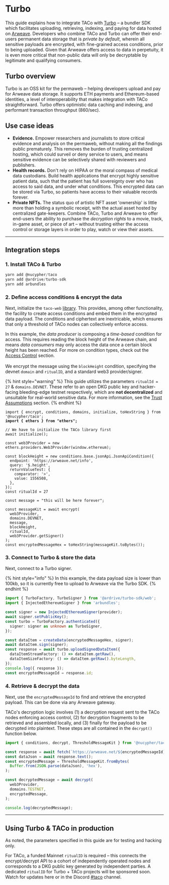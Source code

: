 # Turbo

This guide explains how to integrate TACo with [Turbo](https://docs.ardrive.io/docs/turbo/what-is-turbo.html) – a bundler SDK which facilitates uploading, retrieving, indexing, and paying for data hosted on [Arweave](https://search.brave.com/search?q=arweave+docs\&source=desktop). Developers who combine TACo and Turbo can offer their end-users permanent data storage that is _private by default_, wherein all sensitive payloads are encrypted, with fine-grained access conditions, prior to being uploaded. Given that Arweave offers access to data in perpetuity, it is even more critical that non-public data will only be decryptable by legitimate and qualifying consumers.&#x20;

## Turbo overview

Turbo is an OSS kit for the permaweb – helping developers upload and pay for Arweave data storage. It supports ETH payments and Ethereum-based identities, a level of interoperability that makes integration with TACo straightforward. Turbo offers optimistic data caching and indexing, and performant transaction throughput (860/sec).&#x20;

## Use case ideas

* **Evidence.** Empower researchers and journalists to store critical evidence and analysis on the permaweb, without making all the findings public prematurely. This removes the burden of trusting centralized hosting, which could surveil or deny service to users, and means sensitive evidence can be selectively shared with reviewers and publishers.&#x20;
* **Health records.** Don't rely on HIPAA or the moral compass of medical data custodians. Build health applications that encrypt highly sensitive patient data, such that the patient has full sovereignty over who has access to said data, and under what conditions. This encrypted data can be stored via Turbo, so patients have access to their valuable records forever.&#x20;
* **Private NFTs.** The status quo of artistic NFT asset 'ownership' is little more than holding a symbolic receipt, with the actual asset hosted by centralized gate-keepers. Combine TACo, Turbo and Arweave to offer end-users the ability to purchase the _decryption rights_ to a movie, track, in-game asset, or piece of art – without trusting either the access control or storage layers in order to play, watch or view their assets.&#x20;

***

## Integration steps&#x20;

### 1. Install TACo & Turbo&#x20;

```typescript
yarn add @nucypher/taco
yarn add @ardrive/turbo-sdk
yarn add arbundles
```

### 2. Define access conditions & encrypt the data&#x20;

Next, initialize the `taco-web` [library](https://github.com/nucypher/taco-web). This provides, among other functionality, the facility to create access conditions and embed them in the encrypted data payload. The conditions and ciphertext are inextricable, which ensures that only a threshold of TACo nodes can collectively enforce access.&#x20;

In this example, the _data_ _producer_ is composing a _time-based_ condition for acces&#x73;_._ This requires reading the block height of the Arweave chain, and means _data consumers_ may only access the data once a certain block height has been reached. For more on condition types, check out the [Access Control](../references/conditions/) section.\
\
We encrypt the message using the `blockHeight` condition, specifying the devnet `domain` and `ritualID`, and a standard web3 provider/signer.&#x20;

{% hint style="warning" %}
This guide utilizes the parameters `ritualId = 27` & `domains.DEVNET`. These refer to an open DKG public key and hacker-facing bleeding-edge testnet respectively, which  are **not decentralized** and unsuitable for real-world sensitive data. For more information, see the [Trust Assumptions](../../for-product-leads/trust-assumptions/) section.&#x20;
{% endhint %}

<pre class="language-typescript"><code class="lang-typescript">import { encrypt, conditions, domains, initialize, toHexString } from '@nucypher/taco';
<strong>import { ethers } from "ethers";
</strong>
// We have to initialize the TACo library first
await initialize();

const web3Provider = new ethers.providers.Web3Provider(window.ethereum);

const blockHeight = new conditions.base.jsonApi.JsonApiCondition({
  endpoint: 'https://arweave.net/info',
  query: '$.height',
  returnValueTest: {
    comparator: '>',
    value: 1556508,
  },
});
const ritualId = 27

const message = "this will be here forever";

const messageKit = await encrypt(
  web3Provider,
  domains.DEVNET,
  message,
  blockHeight,
  ritualId,
  web3Provider.getSigner() 
);
const encryptedMessageHex = toHexString(messageKit.toBytes());
</code></pre>

### 3. Connect to Turbo & store the data&#x20;

&#x20;Next, connect to a Turbo signer.&#x20;

{% hint style="info" %}
In this example, the data payload size is lower than 100kb, so it is currently free to upload to Arweave via the Turbo SDK.&#x20;
{% endhint %}

```typescript
import { TurboFactory, TurboSigner } from '@ardrive/turbo-sdk/web';
import { InjectedEthereumSigner } from 'arbundles';

const signer = new InjectedEthereumSigner(provider);
await signer.setPublicKey();
const turbo = TurboFactory.authenticated({
  signer: signer as unknown as TurboSigner,
});

const dataItem = createData(encryptedMessageHex, signer);
await dataItem.sign(signer);
const response = await turbo.uploadSignedDataItem({
  dataItemStreamFactory: () => dataItem.getRaw(),
  dataItemSizeFactory: () => dataItem.getRaw().byteLength,
});
console.log({ response });
const encryptedMessageId = response.id;
```

### 4. Retrieve & decrypt the data

Next, use the `encryptedMessageId` to find and retrieve the encrypted payload. This can be done via any Arweave gateway.

TACo's decryption logic involves (1) a decryption request sent to the TACo nodes enforcing access control, (2) for decryption fragments to be retrieved and assembled locally, and (3) finally for the payload to be decrypted into plaintext. These steps are all contained in the `decrypt()` function below.&#x20;

```typescript
import { conditions, decrypt, ThresholdMessageKit } from '@nucypher/taco';

const response = await fetch(`https://arweave.net/${encryptedMessageId}`);
const dataJson = await response.text();
const encryptedMessage = ThresholdMessageKit.fromBytes(
  Buffer.from(JSON.parse(dataJson), 'hex'),
);

const decryptedMessage = await decrypt(
  web3Provider,
  domains.TESTNET,
  encryptedMessage,
);

console.log(decryptedMessage);
```

***

## Using Turbo & TACo in production&#x20;

As noted, the parameters specified in this guide are for testing and hacking only.

For TACo, a funded Mainnet `ritualID` is required – this connects the encrypt/decrypt API to a cohort of independently operated nodes and corresponds to a DKG public key generated by independent parties. A dedicated `ritualID` for Turbo + TACo projects will be sponsored soon. Watch for updates here or in the Discord [#taco](https://discord.com/channels/866378471868727316/870383642751430666) channel.&#x20;
